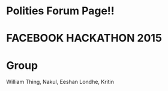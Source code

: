 # Polities Forum Page!!

# FACEBOOK HACKATHON 2015

Group
============
William Thing, Nakul, Eeshan Londhe, Kritin
